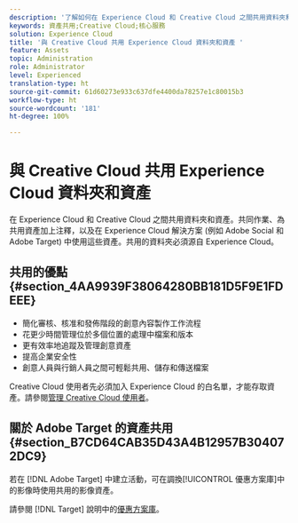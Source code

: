 ```yaml
---
description: '了解如何在 Experience Cloud 和 Creative Cloud 之間共用資料夾和資產。 '
keywords: 資產共用;Creative Cloud;核心服務
solution: Experience Cloud
title: '與 Creative Cloud 共用 Experience Cloud 資料夾和資產 '
feature: Assets
topic: Administration
role: Administrator
level: Experienced
translation-type: ht
source-git-commit: 61d60273e933c637dfe4400da78257e1c80015b3
workflow-type: ht
source-wordcount: '181'
ht-degree: 100%

---
```



# 與 Creative Cloud 共用 Experience Cloud 資料夾和資產

在 Experience Cloud 和 Creative Cloud 之間共用資料夾和資產。共同作業、為共用資產加上注釋，以及在 Experience Cloud 解決方案 (例如 Adobe Social 和 Adobe Target) 中使用這些資產。共用的資料夾必須源自 Experience Cloud。

## 共用的優點 {#section_4AA9939F38064280BB181D5F9E1FDEEE}

* 簡化審核、核准和發佈階段的創意內容製作工作流程
* 花更少時間管理位於多個位置的處理中檔案和版本
* 更有效率地追蹤及管理創意資產
* 提高企業安全性
* 創意人員與行銷人員之間可輕鬆共用、儲存和傳送檔案

Creative Cloud 使用者先必須加入 Experience Cloud 的白名單，才能存取資產。請參閱[管理 Creative Cloud 使用者](../experience-cloud-assets/t-admin-add-cc-user.md#task_F36D4F1D49B44F09A54F7371810D2752)。

## 關於 Adobe Target 的資產共用 {#section_B7CD64CAB35D43A4B12957B304072DC9}

若在 [!DNL Adobe Target] 中建立活動，可在調換[!UICONTROL 優惠方案庫]中的影像時使用共用的影像資產。

請參閱 [!DNL Target] 說明中的[優惠方案庫](https://docs.adobe.com/help/zh-Hant/target/using/experiences/offers/manage-content.html)。
